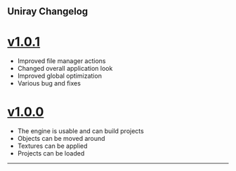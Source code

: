 ## Uniray Changelog

# [v1.0.1]

- Improved file manager actions
- Changed overall application look
- Improved global optimization
- Various bug and fixes

# [v1.0.0]

- The engine is usable and can build projects
- Objects can be moved around
- Textures can be applied
- Projects can be loaded

---

[v1.0.0]: https://git.s2.rpn.ch/ComtesseE1/uniray/-/tags/v1.0.0
[v1.0.1]: https://git.s2.rpn.ch/ComtesseE1/uniray/-/tags/v1.0.1